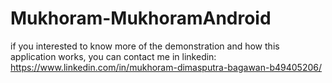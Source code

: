 # Mukhoram-MukhoramAndroid

if you interested to know more of the demonstration and how this application works, you can contact me in linkedin: https://www.linkedin.com/in/mukhoram-dimasputra-bagawan-b49405206/ 
